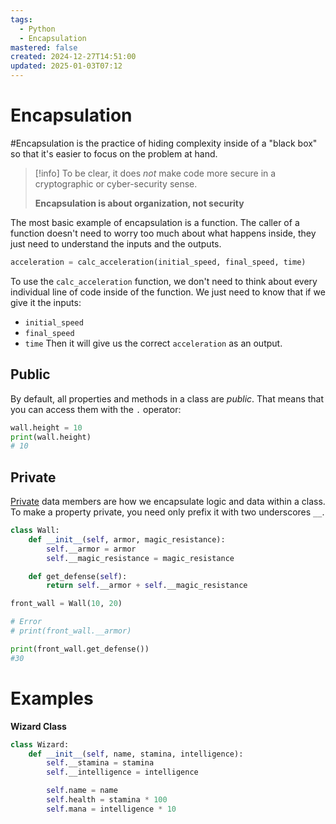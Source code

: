 ```yaml
---
tags:
  - Python
  - Encapsulation
mastered: false
created: 2024-12-27T14:51:00
updated: 2025-01-03T07:12
---
```

# Encapsulation
#Encapsulation is the practice of hiding complexity inside of a "black box" so that it's easier to focus on the problem at hand.

> [!info]
> To be clear, it does *not* make code more secure in a cryptographic or cyber-security sense.
> 
> **Encapsulation is about organization, not security**

The most basic example of encapsulation is a function. The caller of a function doesn't need to worry too much about what happens inside, they just need to understand the inputs and the outputs.

```python
acceleration = calc_acceleration(initial_speed, final_speed, time)
```
To use the `calc_acceleration` function, we don't need to think about every individual line of code inside of the function. We just need to know that if we give it the inputs:
- `initial_speed`
- `final_speed`
- `time`
Then it will give us the correct `acceleration` as an output.

## Public
By default, all properties and methods in a class are *public*. That means that you can access them with the `.` operator:
```python
wall.height = 10
print(wall.height)
# 10
```

## Private
[Private](https://docs.python.org/3/tutorial/classes.html#tut-private) data members are how we encapsulate logic and data within a class. To make a property private, you need only prefix it with two underscores `__`.
```python
class Wall:
	def __init__(self, armor, magic_resistance):
		self.__armor = armor
		self.__magic_resistance = magic_resistance

	def get_defense(self):
		return self.__armor + self.__magic_resistance

front_wall = Wall(10, 20)

# Error
# print(front_wall.__armor)

print(front_wall.get_defense())
#30
```

# Examples
**Wizard Class**
```python
class Wizard:
	def __init__(self, name, stamina, intelligence):
		self.__stamina = stamina
		self.__intelligence = intelligence

		self.name = name
		self.health = stamina * 100
		self.mana = intelligence * 10
```
